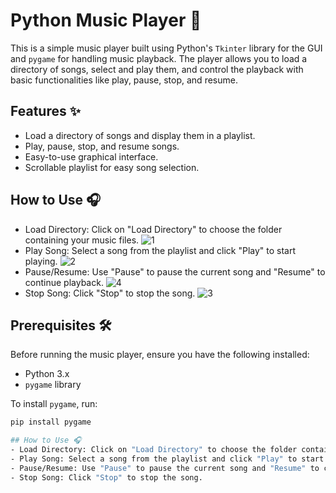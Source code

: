 # Python Music Player 🎵

This is a simple music player built using Python's `Tkinter` library for the GUI and `pygame` for handling music playback. The player allows you to load a directory of songs, select and play them, and control the playback with basic functionalities like play, pause, stop, and resume.

## Features ✨
- Load a directory of songs and display them in a playlist.
- Play, pause, stop, and resume songs.
- Easy-to-use graphical interface.
- Scrollable playlist for easy song selection.

## How to Use 🎧
- Load Directory: Click on "Load Directory" to choose the folder containing your music files.
   ![1](https://github.com/user-attachments/assets/8a21afbd-8176-4790-ad93-ba2b81b874fe)
- Play Song: Select a song from the playlist and click "Play" to start playing.
![2](https://github.com/user-attachments/assets/5dff29d8-eb1f-4d46-a81f-4d9c1162b6ee)
- Pause/Resume: Use "Pause" to pause the current song and "Resume" to continue playback.
   ![4](https://github.com/user-attachments/assets/f8825341-d4f0-41fb-a6ce-a0570f95f393)
- Stop Song: Click "Stop" to stop the song.
![3](https://github.com/user-attachments/assets/9659a57c-8c8e-4115-ad80-49097827c5e7)

## Prerequisites 🛠️
Before running the music player, ensure you have the following installed:
- Python 3.x
- `pygame` library

To install `pygame`, run:
```bash
pip install pygame

## How to Use 🎧
- Load Directory: Click on "Load Directory" to choose the folder containing your music files.
- Play Song: Select a song from the playlist and click "Play" to start playing.
- Pause/Resume: Use "Pause" to pause the current song and "Resume" to continue playback.
- Stop Song: Click "Stop" to stop the song.



